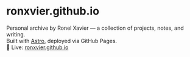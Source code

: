 # ronxvier.github.io

Personal archive by Ronel Xavier — a collection of projects, notes, and writing.  
Built with [Astro](https://astro.build), deployed via GitHub Pages.  
🔗 Live: [ronxvier.github.io](https://ronxvier.github.io)